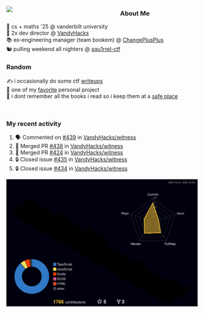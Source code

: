 <!-- 
Hey what are you doing here? 
I admire your curiosity tho
Shoot me an email (zinean00 at gmail dot com)
Let's connect! 
-->

<p float="left">
  <img src='https://imgur.com/nGM66Ev.png' width='300' align="left">
  <p>
    
  <h3>About Me</h3>
  🏫 cs + maths '25 @ vanderbilt university <br>
  🌊 2x dev director @ <a href="https://github.com/vandyhacks">VandyHacks</a> <br>
  📚 ex-engineering manager (team bookem) @ <a href="https://github.com/changeplusplusvandy">ChangePlusPlus<a> <br>
  🐿 pulling weekend all nighters @ <a href="https://github.com/squ1rrel-ctf">squ1rrel-ctf</a> <br>
  
  <h3>Random</h3>
  ✍️ i occasionally do some ctf <a href="https://squ1rrel.dev/author/zineanteoh">writeups</a> <br>
  📱 one of my <a href="https://github.com/zineanteoh/vinkybox-app">favorite</a> personal project<br>
  📖 i dont remember all the books i read so i keep them at a <a href="https://www.goodreads.com/user/show/80901669-zi">safe place</a>
  </p>
  
</p>

<br>
<!-- <i>generated by <a href="https://labs.openai.com/s/0hW1r6PFYo3Zh0a7UoxK2AMp" target="_blank">dall-e 2</a></i> -->

<h3>My recent activity</h3>

<!--START_SECTION:activity-->
1. 🗣 Commented on [#439](https://github.com/VandyHacks/witness/issues/439#issuecomment-1783904559) in [VandyHacks/witness](https://github.com/VandyHacks/witness)
2. 🎉 Merged PR [#438](https://github.com/VandyHacks/witness/pull/438) in [VandyHacks/witness](https://github.com/VandyHacks/witness)
3. 🎉 Merged PR [#424](https://github.com/VandyHacks/witness/pull/424) in [VandyHacks/witness](https://github.com/VandyHacks/witness)
4. 🔒 Closed issue [#435](https://github.com/VandyHacks/witness/issues/435) in [VandyHacks/witness](https://github.com/VandyHacks/witness)
5. 🔒 Closed issue [#434](https://github.com/VandyHacks/witness/issues/434) in [VandyHacks/witness](https://github.com/VandyHacks/witness)
<!--END_SECTION:activity-->

![](./profile-3d-contrib/profile-night-rainbow.svg)
